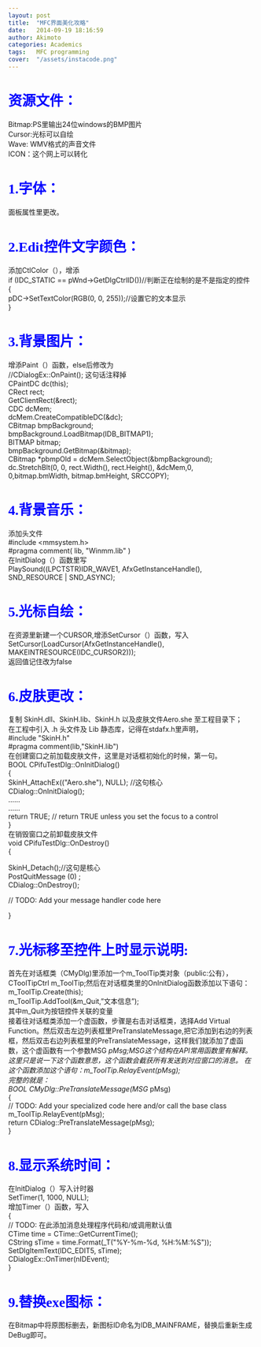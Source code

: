 ```yaml
---
layout: post
title:  "MFC界面美化攻略"
date:   2014-09-19 18:16:59
author: Akimoto
categories: Academics
tags:	MFC programming
cover:  "/assets/instacode.png"
---
```


# <font face="德彪钢笔行书字库"><font color="blue">资源文件：</font></font>
Bitmap:PS里输出24位windows的BMP图片<br />
Cursor:光标可以自绘<br />
Wave: WMV格式的声音文件<br />
ICON：这个网上可以转化<br />
# <font face="德彪钢笔行书字库"><font color="blue">1.字体：</font></font>
面板属性里更改。<br />
# <font face="德彪钢笔行书字库"><font color="blue">2.Edit控件文字颜色：</font></font>
添加CtlColor（），增添<br />
if (IDC_STATIC == pWnd->GetDlgCtrlID())//判断正在绘制的是不是指定的控件<br />
{<br />
pDC->SetTextColor(RGB(0, 0, 255));//设置它的文本显示<br />
}
# <font face="德彪钢笔行书字库"><font color="blue">3.背景图片：</font></font>
增添Paint（）函数，else后修改为<br />
//CDialogEx::OnPaint();   这句话注释掉<br />
		CPaintDC   dc(this);<br />
		CRect   rect;<br />
		GetClientRect(&rect);<br />
		CDC   dcMem;<br />
		dcMem.CreateCompatibleDC(&dc);<br />
		CBitmap   bmpBackground;<br />
		bmpBackground.LoadBitmap(IDB_BITMAP1);<br />
		BITMAP   bitmap;<br />
		bmpBackground.GetBitmap(&bitmap);<br />
		CBitmap   *pbmpOld = dcMem.SelectObject(&bmpBackground);<br />
		dc.StretchBlt(0, 0, rect.Width(), rect.Height(), &dcMem,0, <br />0,bitmap.bmWidth, bitmap.bmHeight, SRCCOPY);
# <font face="德彪钢笔行书字库"><font color="blue">4.背景音乐：</font></font>
添加头文件<br />
 #include <mmsystem.h><br />
 #pragma comment( lib, "Winmm.lib" )<br />
在InitDialog（）函数里写<br />
PlaySound((LPCTSTR)IDR_WAVE1, AfxGetInstanceHandle(), SND_RESOURCE | SND_ASYNC);
# <font face="德彪钢笔行书字库"><font color="blue">5.光标自绘：</font></font>
在资源里新建一个CURSOR,增添SetCursor（）函数，写入<br />
SetCursor(LoadCursor(AfxGetInstanceHandle(), MAKEINTRESOURCE(IDC_CURSOR2)));<br />
返回值记住改为false
# <font face="德彪钢笔行书字库"><font color="blue">6.皮肤更改：</font></font>
复制 SkinH.dll、SkinH.lib、SkinH.h 以及皮肤文件Aero.she 至工程目录下；<br />
在工程中引入 .h 头文件及 Lib 静态库，记得在stdafx.h里声明，<br />
 #include "SkinH.h"<br />
 #pragma comment(lib,"SkinH.lib")<br />
在创建窗口之前加载皮肤文件，这里是对话框初始化的时候，第一句。<br />
BOOL CPifuTestDlg::OnInitDialog()<br />
{<br />
	SkinH_AttachEx(("Aero.she"), NULL); //这句核心<br />
	CDialog::OnInitDialog();<br />
	……<br />
	……<br />
	return TRUE;  // return TRUE  unless you set the focus to a control<br />
}<br />
在销毁窗口之前卸载皮肤文件<br />
void CPifuTestDlg::OnDestroy() <br />
{<br />

SkinH_Detach();//这句是核心<br />
PostQuitMessage (0) ;<br />
CDialog::OnDestroy();<br />

// TODO: Add your message handler code here<br />

}
# <font face="德彪钢笔行书字库"><font color="blue">7.光标移至控件上时显示说明:</font></font>
首先在对话框类（CMyDlg)里添加一个m_ToolTip类对象（public:公有），CToolTipCtrl m_ToolTip;然后在对话框类里的OnInitDialog函数添加以下语句：<br />
m_ToolTip.Create(this);<br />
m_ToolTip.AddTool(&m_Quit,”文本信息”);<br />
其中m_Quit为按钮控件关联的变量<br />
接着往对话框类添加一个虚函数，步骤是右击对话框类，选择Add Virtual Function。然后双击左边列表框里PreTranslateMessage,把它添加到右边的列表框，然后双击右边列表框里的PreTranslateMessage，这样我们就添加了虚函数，这个虚函数有一个参数MSG *pMsg;MSG这个结构在API常用函数里有解释。这里只是说一下这个函数意思，这个函数会截获所有发送到对应窗口的消息。
在这个函数添加这个语句：m_ToolTip.RelayEvent(pMsg);<br />
完整的就是：<br />
BOOL CMyDlg::PreTranslateMessage(MSG* pMsg)<br />
{<br />
// TODO: Add your specialized code here and/or call the base class<br />
m_ToolTip.RelayEvent(pMsg);<br />
return CDialog::PreTranslateMessage(pMsg);<br />
}
# <font face="德彪钢笔行书字库"><font color="blue">8.显示系统时间：</font></font>
在InitDialog（）写入计时器<br />
SetTimer(1, 1000, NULL);<br />
增加Timer（）函数，写入<br />
{<br />
	// TODO:  在此添加消息处理程序代码和/或调用默认值<br />
	CTime time = CTime::GetCurrentTime();<br />
	CString sTime = time.Format(_T("%Y-%m-%d, %H:%M:%S"));<br />
	SetDlgItemText(IDC_EDIT5, sTime);<br />
	CDialogEx::OnTimer(nIDEvent);<br />
}
# <font face="德彪钢笔行书字库"><font color="blue">9.替换exe图标：</font></font>
在Bitmap中将原图标删去，新图标ID命名为IDB_MAINFRAME，替换后重新生成DeBug即可。


<div class="cm-article" data-key="AkimotoYuduki.id"></div>

<link rel="stylesheet" href="//comment.moe/dest/static/css/plus.css">

<script src="//comment.moe/dest/static/js/build.js" charset="UTF-8"></script>


<!---
You’ll find this post in your `_posts` directory. Go ahead and edit it and re-build the site to see your changes. You can rebuild the site in many different ways, but the most common way is to run `jekyll serve`, which launches a web server and auto-regenerates your site when a file is updated.

## Adding New Posts

To add new posts, simply add a file in the `_posts` directory that follows the convention `YYYY-MM-DD-name-of-post.ext` and includes the necessary front matter. Take a look at the source for this post to get an idea about how it works.

### Tags and Categories

If you list one or more categories or tags in the front matter of your post, they will be included with the post on the page as links. Clicking the link will bring you to an auto-generated archive page for the category or tag, created using the [jekyll-archive][jekyll-archive] gem.

### Cover Images

To add a cover image to your post, set the "cover" property in the front matter with the relative URL of the image (i.e. <code>cover: "/assets/cover_image.jpg"</code>).

### Code Snippets

You can use [highlight.js][highlight] to add syntax highlight code snippets:

Use the [Liquid][liquid] `{% raw %}{% highlight <language> %}{% endraw %}` tag to add syntax highlighting to code snippets.

For instance, this template...
{% highlight html %}
{% raw %}{% highlight javascript %}    
function demo(string, times) {    
  for (var i = 0; i < times; i++) {    
    console.log(string);    
  }    
}    
demo("hello, world!", 10);
{% endhighlight %}{% endraw %}
{% endhighlight %}

...will come out looking like this:

{% highlight javascript %}
function demo(string, times) {
  for (var i = 0; i < times; i++) {
    console.log(string);
  }
}
demo("hello, world!", 10);
{% endhighlight %}

Syntax highlighting is done using [highlight.js][highlight]. You can change the active theme in [head.html](https://github.com/bencentra/centrarium/blob/2dcd73d09e104c3798202b0e14c1db9fa6e77bc7/_includes/head.html#L15).

### Images

Lightbox has been enabled for images. To create the link that'll launch the lightbox, add <code>data-lightbox</code> and <code>data-title</code> attributes to an <code>&lt;a&gt;</code> tag around your <code>&lt;img&gt;</code> tag. The result is:

<a href="//bencentra.com/assets/images/falcon9_large.jpg" data-lightbox="falcon9-large" data-title="Check out the Falcon 9 from SpaceX">
  <img src="//bencentra.com/assets/images/falcon9_small.jpg" title="Check out the Falcon 9 from SpaceX">
</a>

For more information, check out the [Lightbox][lightbox] website.

Check out the [Jekyll docs][jekyll] for more info on how to get the most out of Jekyll. File all bugs/feature requests at [Jekyll’s GitHub repo][jekyll-gh]. If you have questions, you can ask them on [Jekyll’s dedicated Help repository][jekyll-help].

[jekyll]:      http://jekyllrb.com
[jekyll-gh]:   https://github.com/jekyll/jekyll
[jekyll-help]: https://github.com/jekyll/jekyll-help
[highlight]:   https://highlightjs.org/
[lightbox]:    http://lokeshdhakar.com/projects/lightbox2/
[jekyll-archive]: https://github.com/jekyll/jekyll-archives
[liquid]: https://github.com/Shopify/liquid/wiki/Liquid-for-Designers--->

